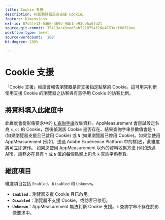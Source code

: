 ```yaml
---
title: Cookie 支援
description: 判斷瀏覽器是否支援 Cookie。
feature: Dimensions
exl-id: 07d4fe12-0d60-469d-98b1-e93ce5a0fd21
source-git-commit: 35413ac43eed5ab7218794f26e4753acf08f18ee
workflow-type: tm+mt
source-wordcount: '188'
ht-degree: 100%

---
```


# Cookie 支援

「Cookie 支援」維度會報告瀏覽器是否支援指定點擊的 Cookie。這可用來判斷使用支援 Cookie 的瀏覽器之訪客與有意停用 Cookie 的訪客比例。

## 將資料填入此維度中

此維度會從影像要求中的 [`k` 查詢字串](/help/implement/validate/query-parameters.md)收集資料。AppMeasurement 會嘗試設定名為 `s_cc` 的 Cookie，然後偵測該 Cookie 是否存在。結果查詢字串參數值會是 `Y` (如果瀏覽器支援且已啟用 Cookie) 或 `N` (如果瀏覽器已停用 Cookie)。如果您使用 AppMeasurement (例如，透過 Adobe Experience Platform 中的標記)，此維度將可立即運作。 如果您使用 AppMeasurement 以外的資料收集方法 (例如透過 API)，請務必在具有 `Y` 或 `N` 值的每個點擊上包含 `k` 查詢字串參數。

## 維度項目

維度項目包括 `Enabled`、`Disabled` 和 `Unknown`。

* **`Enabled`**：瀏覽器支援 Cookie 且已啟用。
* **`Disabled`**：瀏覽器不支援 Cookie，或訪客已停用。
* **`Unknown`**：AppMeasurement 無法判斷 Cookie 支援。`k` 查詢字串不存在於影像要求中。
